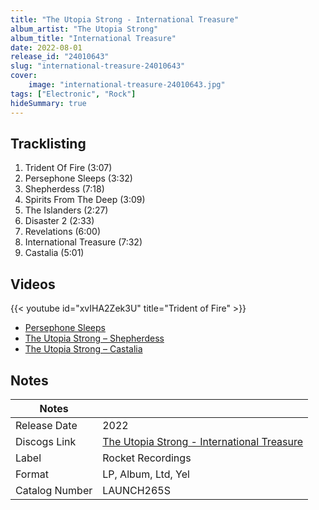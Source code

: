 ```yaml
---
title: "The Utopia Strong - International Treasure"
album_artist: "The Utopia Strong"
album_title: "International Treasure"
date: 2022-08-01
release_id: "24010643"
slug: "international-treasure-24010643"
cover:
    image: "international-treasure-24010643.jpg"
tags: ["Electronic", "Rock"]
hideSummary: true
---
```


## Tracklisting
1. Trident Of Fire (3:07)
2. Persephone Sleeps (3:32)
3. Shepherdess (7:18)
4. Spirits From The Deep (3:09)
5. The Islanders (2:27)
6. Disaster 2 (2:33)
7. Revelations (6:00)
8. International Treasure (7:32)
9. Castalia (5:01)

## Videos
{{< youtube id="xvIHA2Zek3U" title="Trident of Fire" >}}
- [Persephone Sleeps](https://www.youtube.com/watch?v=kwlerJ1u7Vk)
- [The Utopia Strong – Shepherdess](https://www.youtube.com/watch?v=UIiT8klA_-U)
- [The Utopia Strong – Castalia](https://www.youtube.com/watch?v=30Zm659bGJM)

## Notes

| Notes          |             |
| ---------------| ----------- |
| Release Date   | 2022 |
| Discogs Link   | [The Utopia Strong - International Treasure](https://www.discogs.com/release/24010643) |
| Label          | Rocket Recordings |
| Format         | LP, Album, Ltd, Yel |
| Catalog Number | LAUNCH265S |

